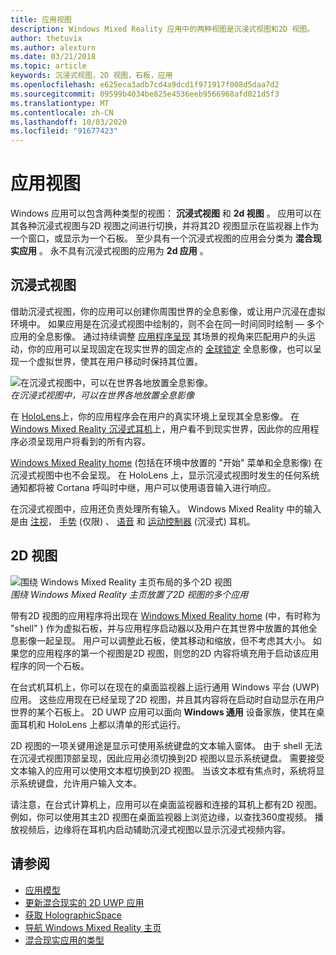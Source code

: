 ```yaml
---
title: 应用视图
description: Windows Mixed Reality 应用中的两种视图是沉浸式视图和2D 视图。
author: thetuvix
ms.author: alexturn
ms.date: 03/21/2018
ms.topic: article
keywords: 沉浸式视图，2D 视图，石板，应用
ms.openlocfilehash: e625eca3adb7cd4a9dcd1f971917f008d5daa7d2
ms.sourcegitcommit: 09599b4034be825e4536eeb9566968afd021d5f3
ms.translationtype: MT
ms.contentlocale: zh-CN
ms.lasthandoff: 10/03/2020
ms.locfileid: "91677423"
---
```

# <a name="app-views"></a>应用视图

Windows 应用可以包含两种类型的视图： **沉浸式视图** 和 **2d 视图** 。 应用可以在其各种沉浸式视图与2D 视图之间进行切换，并将其2D 视图显示在监视器上作为一个窗口，或显示为一个石板。 至少具有一个沉浸式视图的应用会分类为 **混合现实应用** 。 永不具有沉浸式视图的应用为 **2d 应用** 。

## <a name="immersive-views"></a>沉浸式视图

借助沉浸式视图，你的应用可以创建你周围世界的全息影像，或让用户沉浸在虚拟环境中。 如果应用是在沉浸式视图中绘制的，则不会在同一时间同时绘制 &mdash; 多个应用的全息影像。 通过持续调整 [应用程序呈现](../develop/platform-capabilities-and-apis/rendering.md) 其场景的视角来匹配用户的头运动，你的应用可以呈现固定在现实世界的固定点的 [全球锁定](coordinate-systems.md) 全息影像，也可以呈现一个虚拟世界，使其在用户移动时保持其位置。

![在沉浸式视图中，可以在世界各地放置全息影像。](images/designoverview-940px.jpg)<br>
*在沉浸式视图中，可以在世界各地放置全息影像*

在 [HoloLens](https://docs.microsoft.com/hololens/hololens1-hardware)上，你的应用程序会在用户的真实环境上呈现其全息影像。 在 [Windows Mixed Reality 沉浸式耳机](../discover/immersive-headset-hardware-details.md)上，用户看不到现实世界，因此你的应用程序必须呈现用户将看到的所有内容。

[Windows Mixed Reality home](../discover/navigating-the-windows-mixed-reality-home.md) (包括在环境中放置的 "开始" 菜单和全息影像) 在沉浸式视图中也不会呈现。 在 HoloLens 上，显示沉浸式视图时发生的任何系统通知都将被 Cortana 呼叫时中继，用户可以使用语音输入进行响应。

在沉浸式视图中，应用还负责处理所有输入。 Windows Mixed Reality 中的输入是由 [注视](gaze-and-commit.md)， [手势](gaze-and-commit.md#composite-gestures) (仅限) 、 [语音](voice-input.md) 和 [运动控制器](motion-controllers.md) (沉浸式) 耳机。

## <a name="2d-views"></a>2D 视图

![围绕 Windows Mixed Reality 主页布局的多个2D 视图](images/teleportation-940px.png)<br>
*围绕 Windows Mixed Reality 主页放置了2D 视图的多个应用*

带有2D 视图的应用程序将出现在 [Windows Mixed Reality home](../discover/navigating-the-windows-mixed-reality-home.md) (中，有时称为 "shell" ) 作为虚拟石板，并与应用程序启动器以及用户在其世界中放置的其他全息影像一起呈现。 用户可以调整此石板，使其移动和缩放，但不考虑其大小。 如果您的应用程序的第一个视图是2D 视图，则您的2D 内容将填充用于启动该应用程序的同一个石板。

在台式机耳机上，你可以在现在的桌面监视器上运行通用 Windows 平台 (UWP) 应用。 这些应用现在已经呈现了2D 视图，并且其内容将在启动时自动显示在用户世界的某个石板上。 2D UWP 应用可以面向 **Windows 通用** 设备家族，使其在桌面耳机和 HoloLens 上都以清单的形式运行。

2D 视图的一项关键用途是显示可使用系统键盘的文本输入窗体。 由于 shell 无法在沉浸式视图顶部呈现，因此应用必须切换到2D 视图以显示系统键盘。 需要接受文本输入的应用可以使用文本框切换到2D 视图。 当该文本框有焦点时，系统将显示系统键盘，允许用户输入文本。

请注意，在台式计算机上，应用可以在桌面监视器和连接的耳机上都有2D 视图。 例如，你可以使用其主2D 视图在桌面监视器上浏览边缘，以查找360度视频。 播放视频后，边缘将在耳机内启动辅助沉浸式视图以显示沉浸式视频内容。

## <a name="see-also"></a>请参阅

* [应用模型](app-model.md)
* [更新混合现实的 2D UWP 应用](../develop/porting-apps/building-2d-apps.md)
* [获取 HolographicSpace](../develop/native/getting-a-holographicspace.md)
* [导航 Windows Mixed Reality 主页](../discover/navigating-the-windows-mixed-reality-home.md)
* [混合现实应用的类型](types-of-mixed-reality-apps.md)
